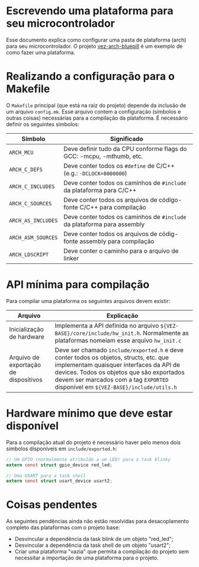# Escrevendo uma plataforma para seu microcontrolador

Esse documento explica como configurar uma pasta de plataforma (arch) para seu microcontrolador. O projeto [vez-arch-bluepill](https://github.com/cristovaozr/vez-arch-bluepill) é um exemplo de como fazer uma plataforma.

# Realizando a configuração para o Makefile

O `Makefile` principal (que está na raíz do projeto) depende da inclusão de um arquivo `config.mk`. Esse arquivo contem a configuração (símbolos e outras coisas) necessárias para a compilação da plataforma. É necessário definir os seguintes símbolos:

|       Símbolo      | Significado |
|---|---|
| `ARCH_MCU` | Deve definir tudo da CPU conforme flags do GCC: -mcpu, -mthumb, etc. |
| `ARCH_C_DEFS` | Deve conter todos os `#define` de C/C++ (e.g.: `-DCLOCK=8000000`) |
| `ARCH_C_INCLUDES` | Deve conter todos os caminhos de `#include` da plataforma para C/C++ |
| `ARCH_C_SOURCES` | Deve conter todos os arquivos de código-fonte C/C++ para compilação |
| `ARCH_AS_INCLUDES` | Deve conter todos os caminhos de `#include` da plataforma para assembly |
| `ARCH_ASM_SOURCES` | Deve conter todos os arquivos de códig-fonte assembly para compilação |
| `ARCH_LDSCRIPT` | Deve conter o caminho para o arquivo de linker |

# API mínima para compilação

Para compilar uma plataforma os seguintes arquivos devem existir:

| Arquivo | Explicação |
|---|---|
| Inicialização de hardware | Implementa a API definida no arquivo `${VEZ-BASE}/core/include/hw_init.h`. Normalmente as plataformas nomeiam esse arquivo `hw_init.c` |
| Arquivo de exportação de dispositivos | Deve ser chamado `include/exported.h` e deve conter todos os objetos, structs, etc. que implementam quaisquer interfaces da API de devices. Todos os objetos que são exportados devem ser marcados com a tag `EXPORTED` disponível em `${VEZ-BASE}/include/utils.h`

# Hardware mínimo que deve estar disponível

Para a compilação atual do projeto é necessário haver pelo menos dois símbolos disponíveis em `include/exported.h`:

```c
// Um GPIO (normalmente atribuído a um LED) para a task blinky
extern const struct gpio_device red_led;

// Uma USART para a task shell
extern const struct usart_device usart2;
```

# Coisas pendentes

As seguintes pendências ainda não estão resolvidas para desacoplamento completo das plataformas com o projeto base:

* Desvincular a dependência da task blink de um objeto "red_led";
* Desvincular a dependência da task shell de um objeto "usart2";
* Criar uma plataforma "vazia" que permita a compilação do projeto sem necessitar a importação de uma plataforma para o projeto.